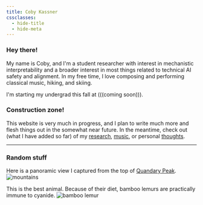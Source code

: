 ```yaml
---
title: Coby Kassner
cssclasses:
  - hide-title
  - hide-meta
---
```


### Hey there!
My name is Coby, and I'm a student researcher with interest in mechanistic interpretability and a broader interest in most things related to technical AI safety and alignment. In my free time, I love composing and performing classical music, hiking, and skiing.

I'm starting my undergrad this fall at (((coming soon))). 

<script src="https://unpkg.com/feather-icons"></script>
<script>
  function initializeIcons() {
    feather.replace();
    
    // Tooltip cursor follow functionality
    const tooltipElements = document.querySelectorAll('.tooltip');
    const tooltips = new Map(); // Store tooltip elements by their parent
    
    tooltipElements.forEach(element => {
      const tooltipText = element.getAttribute('data-tooltip');
      if (!tooltipText) return;
      
      // Create tooltip element
      const tooltipEl = document.createElement('div');
      tooltipEl.className = 'tooltip-text';
      tooltipEl.textContent = tooltipText;
      document.body.appendChild(tooltipEl);
      
      // Store reference to tooltip element
      tooltips.set(element, tooltipEl);
      
      // Show tooltip on hover and initial position
      element.addEventListener('mouseenter', function(e) {
        const tooltip = tooltips.get(this);
        tooltip.style.left = (e.clientX + 15) + 'px';
        tooltip.style.top = (e.clientY + 15) + 'px';
        tooltip.classList.add('visible');
      });
      
      // Update tooltip position as cursor moves
      element.addEventListener('mousemove', function(e) {
        const tooltip = tooltips.get(this);
        tooltip.style.left = (e.clientX + 15) + 'px';
        tooltip.style.top = (e.clientY + 15) + 'px';
      });
      
      // Hide tooltip when not hovering
      element.addEventListener('mouseleave', function() {
        const tooltip = tooltips.get(this);
        tooltip.classList.remove('visible');
      });
    });
  }

  // Initialize on first load
  document.addEventListener('DOMContentLoaded', initializeIcons);
  
  // Re-initialize on page navigation
  document.addEventListener('nav', initializeIcons);
</script>

<div class="social-icons">
  <a href="https://cobylk.io/curriculum_vitae.pdf" target="_blank" class="tooltip" data-tooltip="Curriculum Vitae">
    <i data-feather="file-text"></i>
  </a>
  <a href="https://github.com/cobylk" target="_blank" class="tooltip" data-tooltip="GitHub Profile">
    <i data-feather="github"></i>
  </a>
  <a href="https://www.linkedin.com/in/cobylk" target="_blank" class="tooltip" data-tooltip="LinkedIn Profile">
    <i data-feather="linkedin"></i>
  </a>
  <a href="mailto:cobylkassner@gmail.com" class="tooltip" data-tooltip="Email">
    <i data-feather="mail"></i>
  </a>
</div>

### Construction zone!
This website is very much in progress, and I plan to write much more and flesh things out in the somewhat near future. In the meantime, check out (what I have added so far) of my [research](Research), [music](Music), or personal [thoughts](Personal).

***
### Random stuff
Here is a panoramic view I captured from the top of [Quandary Peak](https://en.wikipedia.org/wiki/Quandary_Peak).
![mountains](mountains.jpg)

This is the best animal. Because of their diet, bamboo lemurs are practically immune to cyanide.
![bamboo lemur](bamboo_lemur.png)